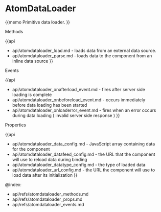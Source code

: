 AtomDataLoader 
=============

{{memo Primitive data loader. }}





<div class='h2'>Methods</div>

{{api
- api/atomdataloader_load.md - loads data from an external data source.
- api/atomdataloader_parse.md - loads data to the component from an inline data source
}}


<div class='h2'>Events</div>


{{api
- api/atomdataloader_onafterload_event.md - fires after server side loading is complete
- api/atomdataloader_onbeforeload_event.md - occurs immediately before data loading has been started
- api/atomdataloader_onloaderror_event.md - fires when an error occurs during data loading ( invalid server side response )
}}


<div class='h2'>Properties</div>

{{api
- api/atomdataloader_data_config.md - JavaScript array containing data for the component
- api/atomdataloader_datafeed_config.md - the URL that the component will use to reload data during binding
- api/atomdataloader_datatype_config.md - the type of loaded data
- api/atomdataloader_url_config.md - the URL the component will use to load data after its initialization
}}





@index:
- api/refs/atomdataloader_methods.md
- api/refs/atomdataloader_props.md
- api/refs/atomdataloader_events.md

